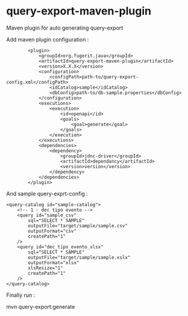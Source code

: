# query-export-maven-plugin

Maven plugin for auto generating query-export


Add maven plugin configuration : 

			<plugin>
				<groupId>org.fugerit.java</groupId>
				<artifactId>query-export-maven-plugin</artifactId>
				<version>X.X.X</version>	
				<configuration>
					<configPath>path-to/query-export-config.xml</configPath>
					<idCatalog>sample</idCatalog>		
					<dbConfig>path-to/db-sample.properties</dbConfig>	
				</configuration>							
				<executions>
					<execution>
						<id>openapi</id>
						<goals>
							<goal>generate</goal>
						</goals>
					</execution>		
				</executions>
				<dependencies>
					<dependency>
					    <groupId>jdnc-driver</groupId>
					    <artifactId>dependancy</artifactId>
					    <version>version</version>					
					</dependency>
				</dependencies>				
			</plugin>	
			
And sample query-exprt-config :

<query-catalog-catalog>

	<query-catalog id="sample-catalog">
		<!-- 1 - dec tipo evento -->
		<query id="sample_csv"
			sql="SELECT * SAMPLE"
			outputFile="target/sample/sample.csv"
			outputFormat="csv"
			createPath="1"
		/>	
		<query id="dec_tipo_evento_xlsx"
			sql="SELECT * SAMPLE"
			outputFile="target/sample/sample.xslx"
			outputFormat="xlsx"
			xlsResize="1"
			createPath="1"
		/>					
	</query-catalog>
	

</query-catalog-catalog>


Finally run : 

mvn query-export:generate